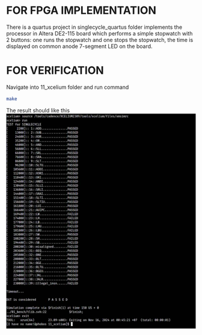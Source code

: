 # FOR FPGA IMPLEMENTATION
There is a quartus project in singlecycle_quartus folder implements the processor in Altera DE2-115 board which performs a simple stopwatch with 2 buttons: one runs the stopwatch and one stops the stopwatch, the time is displayed on common anode 7-segment LED on the board.


# FOR VERIFICATION
Navigate into 11_xcelium folder and run command
```bash
make
```

The result should like this
![result](https://github.com/PhuNLM/Singlecycle_RISCV/blob/main/imgs/result.png)
